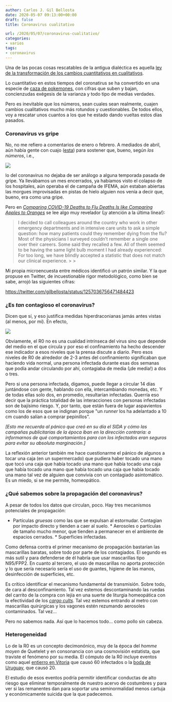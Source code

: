 ```yaml
---
author: Carlos J. Gil Bellosta
date: 2020-05-07 09:13:00+00:00
draft: false
title: Coronavirus cualitativo

url: /2020/05/07/coronavirus-cualitativo/
categories:
- varios
tags:
- coronavirus
---
```





Una de las pocas cosas rescatables de la antigua dialéctica es aquella [ley de la transformación de los cambios cuantitativos en cualitativos](https://movimientopoliticoderesistencia.blogspot.com/2013/04/la-ley-de-la-transformacion-de-los.html).







Lo cuantitativo en estos tiempos del coronatirus se ha convertido en una especie de [caza de pokemones](https://www.datanalytics.com/2020/04/02/pokemoneando-ruido/), con cifras que suben y bajan, concienzudas exégesis de la varianza y todo tipo de medias verdades.







Pero es inevitable que los  números, sean cuales sean realmente, cuajen cambios cualitativos mucho más rotundos y cuestionables. De todos ellos, voy a rescatar unos cuantos a los que he estado dando vueltas estos días pasados.







### Coronavirus vs gripe







No, no me refiero a comentarios de enero o febrero. A mediados de abril, aún había gente con cuajo ([esta](https://nadaesgratis.es/admin/la-mortalidad-por-covid-19-en-perspectiva-historica)) para sostener que, bueno, según _los números_, i.e.,





![](/wp-uploads/2020/05/3-11-1024x750-1.png)






lo del coronavirus no dejaba de ser análogo a alguna temporada pasada de gripe. Ya llevábamos un mes encerrados, ya habíamos visto el colapso de los hospitales, aún operaba el de campaña de IFEMA, aún estaban abiertas las morgues improvisadas en pistas de hielo alguien nos venía a decir que, bueno, era como una gripe.







Pero en _[Comparing COVID-19 Deaths to Flu Deaths Is like Comparing Apples to Oranges](https://blogs.scientificamerican.com/observations/comparing-covid-19-deaths-to-flu-deaths-is-like-comparing-apples-to-oranges/)_ se lee algo muy revelador (¡y atención a la última línea!):







<blockquote>I decided to call colleagues around the country who work in other emergency departments and in intensive care units to ask a simple question: how many patients could they remember dying from the flu? Most of the physicians I surveyed couldn’t remember a single one over their careers. Some said they recalled a few. All of them seemed to be having the same light bulb moment I had already experienced: For too long, we have blindly accepted a statistic that does not match our clinical experience.
>
> </blockquote>







Mi propia microencuesta entre médicos identificó un patrón similar. Y la que propuse en Twitter, de incuestionable rigor metodológico, como bien se sabe, arrojó las siguientes cifras:








https://twitter.com/gilbellosta/status/1257036756471484423








### ¿Es _tan_ contagioso el coronavirus?







Dicen que sí, y eso justifica medidas hiperdraconianas jamás antes vistas (al menos, por mí). En efecto,







![](/wp-uploads/2020/05/5e6bf325e4f9fe0a963ebb62-1024x768.jpeg)








Obviamente, el R0 no es una cualidad intrínseca del virus sino que depende del medio en el que circula y por eso el confinamiento ha hecho descender ese indicador a esos niveles que la prensa discute a diario. Pero esos niveles de R0 de alrededor de 2-3 antes del confinamiento significaban que haciendo vida normal, una persona infectada durante esas dos semanas que podía andar circulando por ahí, contagiaba de media (¡de media!) a dos o tres.







Pero si una persona infectada, digamos, puede llegar a circular 14 días juntándose con gente, hablando con ella, intercambiando monedas, etc. Y de todas ellas solo dos, en promedio, resultarían infectadas. Querría eso decir que la práctica totalidad de las interacciones con personas infectadas son de bajísimo riesgo. Y, por tanto, que están fuera de lugar aspavientos como los de esos que se indignan porque "un _runner_ los ha adelantado a 10 cm cuando salían a comprar pepinillos".







_[Esto me recuerda al pánico que creó en su día el SIDA y cómo las campañas publicitarias de la época iban en la dirección contraria: a informarnos de qué comportamientos para con los infectados eran seguros para evitar su absoluta marginación.]_







La reflexión anterior también me hace cuestionarme el pánico de algunos a tocar una caja (en un supermercado) que pudiera haber tocado una mano que tocó una caja que había tocado una mano que había tocado una caja que había tocado una mano que había tocado una caja que había tocado una mano tal vez de alguien que convivía con un contagiado asintomático. Es un miedo, si se me permite, homeopático.







### ¿Qué sabemos sobre la propagación del coronavirus?







A pesar de todos los datos que circulan, poco. Hay tres mecanismos potenciales de propagación:





  * Partículas _gruesas_ como  las que se expulsan al estornudar. Contagian por impacto directo y tienden a caer al suelo.   * Aerosoles o partículas de tamaño mucho menor, que tienden a permanecer en el ambiente de espacios cerrados.  * Superficies infectadas.





Como defensa contra el primer mecanismo de propagación bastarían las mascarillas baratas, sobre todo por parte de los contagiados. El segundo es más sutil y para defenderse de él habría que usar mascarillas tipo N95/FPP2. En cuanto al tercero, el uso de mascarillas no aporta protección y lo que sería necesario sería el uso de guantes, higiene de las manos, desinfección de superficies, etc.







Es crítico identificar el mecanismo fundamental de transmisión. Sobre todo, de cara al desconfinamiento. Tal vez estemos descontaminando las ruedas del carrito de la compra con lejía en una suerte de liturgia homeopática con la efectividad de los _[cargo cults](https://en.wikipedia.org/wiki/Cargo_cult)_. Tal vez estemos entrando al metro con mascarillas quirúrgicas y los vagones estén rezumando aerosoles contaminados. Tal vez...







Pero no sabemos nada. Así que lo hacemos todo... como pollo sin cabeza.







### Heterogeneidad







Lo de la R0 es un concepto decimonónico, muy de la época del _homme moyen_ de Quetelet y en consonancia con una cosmovisión estatista, que traviste el fenómeno por su media. El cómputo de la R0 incluye eventos como aquel [entierro en Vitoria](https://elpais.com/sociedad/2020-03-06/mas-de-60-personas-se-contagiaron-a-la-vez-en-un-funeral-en-vitoria.html) que causó 60 infectados o la [boda de Uruguay](https://www.nacion.com/viva/farandula/famosa-disenadora-uruguaya-fue-a-boda-y-contagio-a/KLNOK7MDJVAE5GPJOSC2HCZNIA/story/), que causó 20.







El estudio de esos eventos podría permitir identificar conductas de alto riesgo que eliminar temporalmente de nuestro acervo de costumbres y para ver si las remanentes dan para soportar una seminormalidad menos cartuja y económicamente suicida que la que padecemos.



